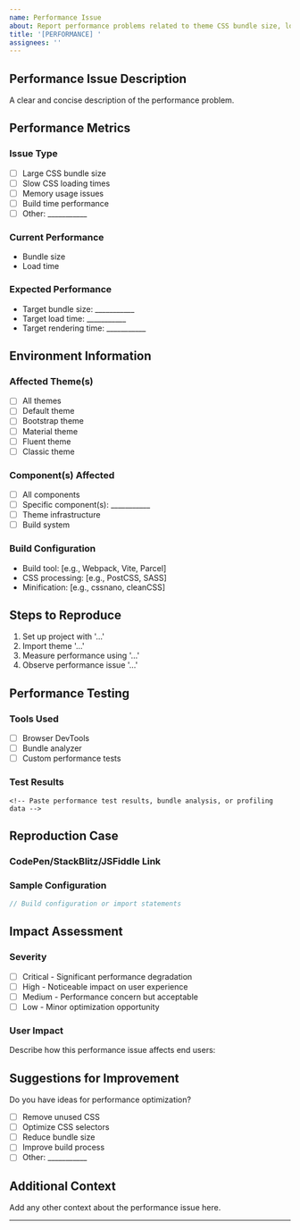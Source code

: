 ```yaml
---
name: Performance Issue
about: Report performance problems related to theme CSS bundle size, load times, or rendering
title: '[PERFORMANCE] '
assignees: ''
---
```


## Performance Issue Description

A clear and concise description of the performance problem.

## Performance Metrics

### Issue Type

- [ ] Large CSS bundle size
- [ ] Slow CSS loading times
- [ ] Memory usage issues
- [ ] Build time performance
- [ ] Other: ___________

### Current Performance

- Bundle size
- Load time

### Expected Performance

- Target bundle size: ___________
- Target load time: ___________
- Target rendering time: ___________

## Environment Information

### Affected Theme(s)

- [ ] All themes
- [ ] Default theme
- [ ] Bootstrap theme
- [ ] Material theme
- [ ] Fluent theme
- [ ] Classic theme

### Component(s) Affected

- [ ] All components
- [ ] Specific component(s): ___________
- [ ] Theme infrastructure
- [ ] Build system

### Build Configuration

- Build tool: [e.g., Webpack, Vite, Parcel]
- CSS processing: [e.g., PostCSS, SASS]
- Minification: [e.g., cssnano, cleanCSS]

## Steps to Reproduce

1. Set up project with '...'
2. Import theme '...'
3. Measure performance using '...'
4. Observe performance issue '...'

## Performance Testing

### Tools Used

- [ ] Browser DevTools
- [ ] Bundle analyzer
- [ ] Custom performance tests

### Test Results

```text
<!-- Paste performance test results, bundle analysis, or profiling data -->
```

## Reproduction Case

### CodePen/StackBlitz/JSFiddle Link

<!-- Provide a minimal reproduction case if possible -->

### Sample Configuration

```javascript
// Build configuration or import statements
```

## Impact Assessment

### Severity

- [ ] Critical - Significant performance degradation
- [ ] High - Noticeable impact on user experience
- [ ] Medium - Performance concern but acceptable
- [ ] Low - Minor optimization opportunity

### User Impact

Describe how this performance issue affects end users:

## Suggestions for Improvement

Do you have ideas for performance optimization?

- [ ] Remove unused CSS
- [ ] Optimize CSS selectors
- [ ] Reduce bundle size
- [ ] Improve build process
- [ ] Other: ___________

## Additional Context

Add any other context about the performance issue here.

---
